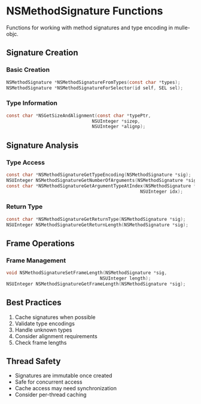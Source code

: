 # NSMethodSignature Functions

Functions for working with method signatures and type encoding in mulle-objc.

## Signature Creation

### Basic Creation
```c
NSMethodSignature *NSMethodSignatureFromTypes(const char *types);
NSMethodSignature *NSMethodSignatureForSelector(id self, SEL sel);
```

### Type Information
```c
const char *NSGetSizeAndAlignment(const char *typePtr, 
                                NSUInteger *sizep, 
                                NSUInteger *alignp);
```

## Signature Analysis

### Type Access
```c
const char *NSMethodSignatureGetTypeEncoding(NSMethodSignature *sig);
NSUInteger NSMethodSignatureGetNumberOfArguments(NSMethodSignature *sig);
const char *NSMethodSignatureGetArgumentTypeAtIndex(NSMethodSignature *sig, 
                                                  NSUInteger idx);
```

### Return Type
```c
const char *NSMethodSignatureGetReturnType(NSMethodSignature *sig);
NSUInteger NSMethodSignatureGetReturnLength(NSMethodSignature *sig);
```

## Frame Operations

### Frame Management
```c
void NSMethodSignatureSetFrameLength(NSMethodSignature *sig, 
                                   NSUInteger length);
NSUInteger NSMethodSignatureGetFrameLength(NSMethodSignature *sig);
```

## Best Practices

1. Cache signatures when possible
2. Validate type encodings
3. Handle unknown types
4. Consider alignment requirements
5. Check frame lengths

## Thread Safety

- Signatures are immutable once created
- Safe for concurrent access
- Cache access may need synchronization
- Consider per-thread caching
